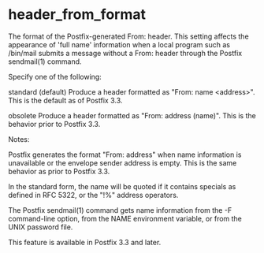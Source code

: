 # header_from_format 

 The format of the Postfix-generated From: header. This
setting affects the appearance of 'full name' information when a
local program such as /bin/mail submits a message without a From:
header through the Postfix sendmail(1) command. 

 Specify one of the following: 



standard (default)  Produce a header formatted
as "From: name &lt;address&gt;".
This is the default as of Postfix 3.3.

obsolete Produce a header formatted as "From:
address (name)". This is the behavior
prior to Postfix 3.3. 



 Notes: 



  Postfix generates the format "From: address"
when name information is unavailable or the envelope sender
address is empty. This is the same behavior as prior to Postfix
3.3. 

  In the standard form, the name will be quoted
if it contains specials as defined in RFC 5322, or the "!%"
address operators. 

  The Postfix sendmail(1) command gets name information
from the -F command-line option, from the NAME
environment variable, or from the UNIX password file. 



 This feature is available in Postfix 3.3 and later. 


